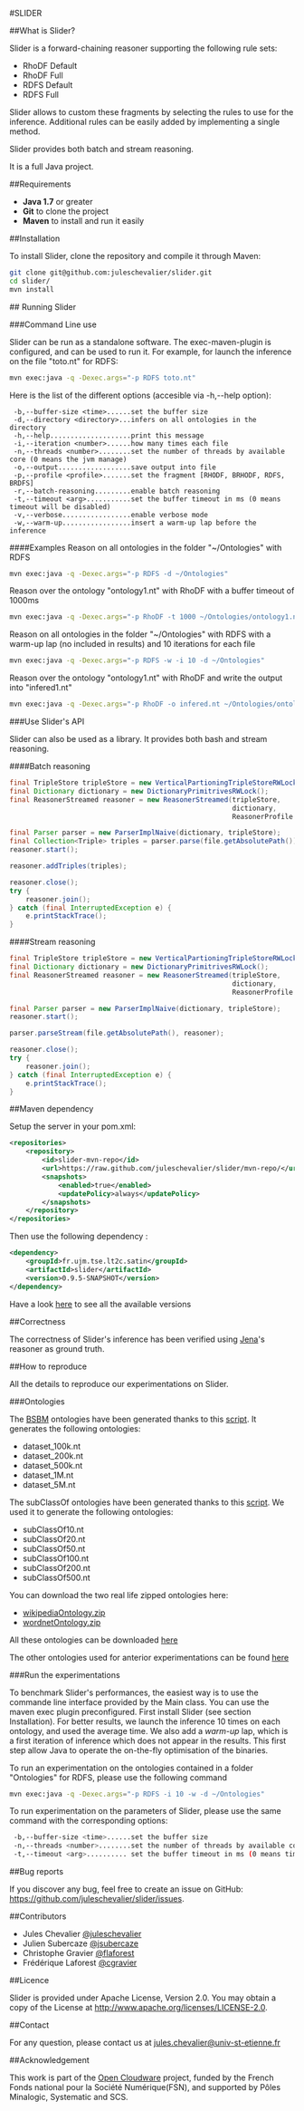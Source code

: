 #SLIDER

##What is Slider?

Slider is a forward-chaining reasoner supporting the following rule sets:

 - RhoDF Default
 - RhoDF Full
 - RDFS Default
 - RDFS Full

Slider allows to custom these fragments by selecting the rules to use for the inference.
Additional rules can be easily added by implementing a single method.

Slider provides both batch and stream reasoning.

It is a full Java project.

##Requirements

 - **Java 1.7** or greater
 - **Git** to clone the project
 - **Maven** to install and run it easily

##Installation

To install Slider, clone the repository and compile it through Maven:

```bash
git clone git@github.com:juleschevalier/slider.git
cd slider/
mvn install
```

## Running Slider

###Command Line use

Slider can be run as a standalone software.
The exec-maven-plugin is configured, and can be used to run it.
For example, for launch the inference on the file "toto.nt" for RDFS:
```bash
mvn exec:java -q -Dexec.args="-p RDFS toto.nt"
```

Here is the list of the different options (accesible via -h,--help option):
```
 -b,--buffer-size <time>......set the buffer size
 -d,--directory <directory>...infers on all ontologies in the directory
 -h,--help....................print this message
 -i,--iteration <number>......how many times each file
 -n,--threads <number>........set the number of threads by available core (0 means the jvm manage)
 -o,--output..................save output into file
 -p,--profile <profile>.......set the fragment [RHODF, BRHODF, RDFS, BRDFS]
 -r,--batch-reasoning.........enable batch reasoning
 -t,--timeout <arg>...........set the buffer timeout in ms (0 means timeout will be disabled)
 -v,--verbose.................enable verbose mode
 -w,--warm-up.................insert a warm-up lap before the inference
```

####Examples
Reason on all ontologies in the folder "~/Ontologies" with RDFS
```bash
mvn exec:java -q -Dexec.args="-p RDFS -d ~/Ontologies"
```
Reason over the ontology "ontology1.nt" with RhoDF with a buffer timeout of 1000ms
```bash
mvn exec:java -q -Dexec.args="-p RhoDF -t 1000 ~/Ontologies/ontology1.nt"
```
Reason on all ontologies in the folder "~/Ontologies" with RDFS with a warm-up lap (no included in results) and 10 iterations for each file
```bash
mvn exec:java -q -Dexec.args="-p RDFS -w -i 10 -d ~/Ontologies"
```
Reason over the ontology "ontology1.nt" with RhoDF and write the output into "infered1.nt"
```bash
mvn exec:java -q -Dexec.args="-p RhoDF -o infered.nt ~/Ontologies/ontology1.nt"
```

###Use Slider's API

Slider can also be used as a library.
It provides both bash and stream reasoning.

####Batch reasoning
```Java
final TripleStore tripleStore = new VerticalPartioningTripleStoreRWLock();
final Dictionary dictionary = new DictionaryPrimitrivesRWLock();
final ReasonerStreamed reasoner = new ReasonerStreamed(tripleStore,
													   dictionary,
													   ReasonerProfile.RDFS);

final Parser parser = new ParserImplNaive(dictionary, tripleStore);
final Collection<Triple> triples = parser.parse(file.getAbsolutePath());
reasoner.start();

reasoner.addTriples(triples);

reasoner.close();
try {
    reasoner.join();
} catch (final InterruptedException e) {
    e.printStackTrace();
}
```

####Stream reasoning
```Java
final TripleStore tripleStore = new VerticalPartioningTripleStoreRWLock();
final Dictionary dictionary = new DictionaryPrimitrivesRWLock();
final ReasonerStreamed reasoner = new ReasonerStreamed(tripleStore,
													   dictionary,
													   ReasonerProfile.RDFS);

final Parser parser = new ParserImplNaive(dictionary, tripleStore);
reasoner.start();

parser.parseStream(file.getAbsolutePath(), reasoner);

reasoner.close();
try {
    reasoner.join();
} catch (final InterruptedException e) {
    e.printStackTrace();
}
```

##Maven dependency

Setup the server in your pom.xml:

```xml
<repositories>
    <repository>
        <id>slider-mvn-repo</id>
        <url>https://raw.github.com/juleschevalier/slider/mvn-repo/</url>
        <snapshots>
            <enabled>true</enabled>
            <updatePolicy>always</updatePolicy>
        </snapshots>
    </repository>
</repositories>
```

Then use the following dependency :

```xml
<dependency>
    <groupId>fr.ujm.tse.lt2c.satin</groupId>
    <artifactId>slider</artifactId>
    <version>0.9.5-SNAPSHOT</version>
</dependency>
```
Have a look [here](https://github.com/juleschevalier/slider/tree/mvn-repo/fr/ujm/tse/lt2c/satin/slider) to see all the available versions

##Correctness

The correctness of Slider's inference has been verified using [Jena](https://jena.apache.org/documentation/inference/index.html)'s reasoner as ground truth.

##How to reproduce

All the details to reproduce our experimentations on Slider.

###Ontologies

The [BSBM](http://wifo5-03.informatik.uni-mannheim.de/bizer/berlinsparqlbenchmark/) ontologies have been generated thanks to this [script](https://gist.github.com/cgravier/8658389).
It generates the following ontologies:
 * dataset_100k.nt
 * dataset_200k.nt
 * dataset_500k.nt
 * dataset_1M.nt
 * dataset_5M.nt

The subClassOf ontologies have been generated thanks to this [script](https://gist.github.com/JulesChevalier/4bd3410cf14bd51e9811).
We used it to generate the following ontologies:
 * subClassOf10.nt
 * subClassOf20.nt
 * subClassOf50.nt
 * subClassOf100.nt
 * subClassOf200.nt
 * subClassOf500.nt

You can download the two real life zipped ontologies here:
 * [wikipediaOntology.zip](http://datasets-satin.telecom-st-etienne.fr/cgravier/inferray/wikipediaOntology.zip)
 * [wordnetOntology.zip](http://datasets-satin.telecom-st-etienne.fr/cgravier/inferray/wordnetOntology.zip)

All these ontologies can be downloaded [here](http://datasets-satin.telecom-st-etienne.fr/jchevalier/slider/benchmark)

The other ontologies used for anterior experimentations can be found [here](http://datasets-satin.telecom-st-etienne.fr/jchevalier/slider/tuning/)

###Run the experimentations

To benchmark Slider's performances, the easiest way is to use the commande line interface provided by the Main class.
You can use the maven exec plugin preconfigured.
First install Slider (see section Installation).
For better results, we launch the inference 10 times on each ontology, and used the average time.
We also add a *warm-up* lap, which is a first iteration of inference which does not appear in the results.
This first step allow Java to operate the on-the-fly optimisation of the binaries.

To run an experimentation on the ontologies contained in a folder "Ontologies" for RDFS, please use the following command
```bash
mvn exec:java -q -Dexec.args="-p RDFS -i 10 -w -d ~/Ontologies"
```

To run experimentation on the parameters of Slider, please use the same command with the corresponding options:
```bash
 -b,--buffer-size <time>......set the buffer size
 -n,--threads <number>........set the number of threads by available core (0 means the jvm manage)
 -t,--timeout <arg>.......... set the buffer timeout in ms (0 means timeout will be disabled)
```

##Bug reports

If you discover any bug, feel free to create an issue on GitHub: https://github.com/juleschevalier/slider/issues.

##Contributors

 - Jules Chevalier [@juleschevalier](https://github.com/JulesChevalier)
 - Julien Subercaze [@jsubercaze](https://github.com/jsubercaze)
 - Christophe Gravier [@flaforest](https://github.com/flaforest)
 - Frédérique Laforest [@cgravier](https://github.com/cgravier)

##Licence

Slider is provided under Apache License, Version 2.0.
You may obtain a copy of the License at http://www.apache.org/licenses/LICENSE-2.0.

##Contact

For any question, please contact us at jules.chevalier@univ-st-etienne.fr

##Acknowledgement

This work is part of the [Open Cloudware](http://www.opencloudware.org/bin/view/Main/) project, funded by the French Fonds national pour la Société Numérique(FSN), and supported by Pôles Minalogic, Systematic and SCS.